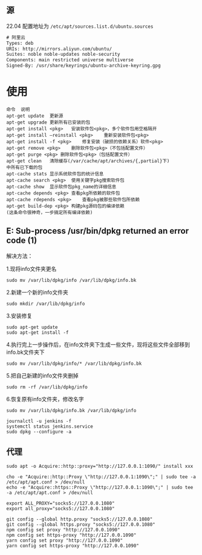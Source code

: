 ## 源
22.04 配置地址为 `/etc/apt/sources.list.d/ubuntu.sources`
```txt
# 阿里云
Types: deb
URIs: http://mirrors.aliyun.com/ubuntu/
Suites: noble noble-updates noble-security
Components: main restricted universe multiverse
Signed-By: /usr/share/keyrings/ubuntu-archive-keyring.gpg
```

# 使用

```shell
命令	说明
apt-get update	更新源
apt-get upgrade	更新所有已安装的包
apt-get install <pkg>	安装软件包<pkg>，多个软件包用空格隔开
apt-get install –reinstall <pkg>	重新安装软件包<pkg>
apt-get install -f <pkg>	修复安装（破损的依赖关系）软件<pkg>
apt-get remove <pkg>	删除软件包<pkg>（不包括配置文件）
apt-get purge <pkg>	删除软件包<pkg>（包括配置文件）
apt-get clean	清除缓存(/var/cache/apt/archives/{,partial}下)
中所有已下载的包
apt-cache stats	显示系统软件包的统计信息
apt-cache search <pkg>	使用关键字pkg搜索软件包
apt-cache show	显示软件包pkg_name的详细信息
apt-cache depends <pkg>	查看pkg所依赖的软件包
apt-cache rdepends <pkg>	查看pkg被那些软件包所依赖
apt-get build-dep <pkg>	构建pkg源码包的编译依赖
(这条命令很神奇，一步搞定所有编译依赖)
```


## E: Sub-process /usr/bin/dpkg returned an error code (1)

解决方法：

1.现将info文件夹更名

```shell
sudo mv /var/lib/dpkg/info /var/lib/dpkg/info.bk
```

2.新建一个新的info文件夹

```shell
sudo mkdir /var/lib/dpkg/info
```

3.安装修复

```shell
sudo apt-get update
sudo apt-get install -f
```

4.执行完上一步操作后，在info文件夹下生成一些文件，现将这些文件全部移到info.bk文件夹下

```shell
sudo mv /var/lib/dpkg/info/* /var/lib/dpkg/info.bk
```

5.把自己新建的info文件夹删掉

```shell
sudo rm -rf /var/lib/dpkg/info
```

6.恢复原有info文件夹，修改名字

```shell
sudo mv /var/lib/dpkg/info.bk /var/lib/dpkg/info
```

```shell
journalctl -u jenkins -f
systemctl status jenkins.service
sudo dpkg --configure -a
```

## 代理

```shell
sudo apt -o Acquire::http::proxy="http://127.0.0.1:1090/" install xxx

cho -e "Acquire::http::Proxy \"http://127.0.0.1:1090\";" | sudo tee -a /etc/apt/apt.conf > /dev/null
echo -e "Acquire::https::Proxy \"http://127.0.0.1:1090\";" | sudo tee -a /etc/apt/apt.conf > /dev/null

export ALL_PROXY="socks5://127.0.0.1080"
export all_proxy="socks5://127.0.0.1080"

git config --global http.proxy "socks5://127.0.0.1080"
git config --global https.proxy "socks5://127.0.0.1080"
npm config set proxy "http://127.0.0.1090"
npm config set https-proxy "http://127.0.0.1090"
yarn config set proxy "http://127.0.0.1090"
yarn config set https-proxy "http://127.0.0.1090"
```
